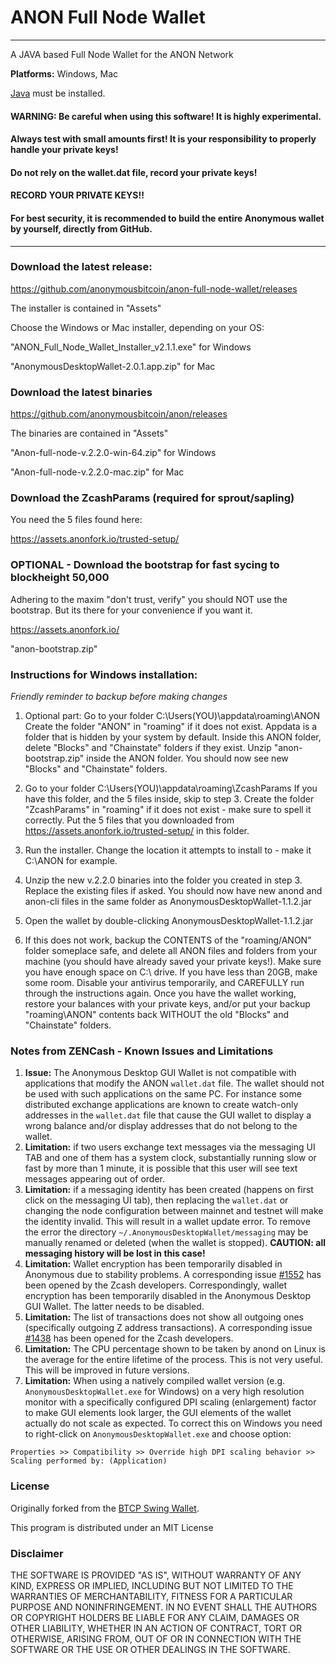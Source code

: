 # ANON Full Node Wallet
---
A JAVA based Full Node Wallet for the ANON Network

**Platforms:** Windows, Mac

[Java](https://java.com/en/download/) must be installed.

#### WARNING: Be careful when using this software! It is highly experimental.

#### Always test with small amounts first! It is your responsibility to properly handle your private keys!

#### Do not rely on the wallet.dat file, record your private keys!

#### RECORD YOUR PRIVATE KEYS!!

#### For best security, it is recommended to build the entire Anonymous wallet by yourself, directly from GitHub.

---

### Download the latest release:

https://github.com/anonymousbitcoin/anon-full-node-wallet/releases

The installer is contained in "Assets"

Choose the Windows or Mac installer, depending on your OS:

"ANON_Full_Node_Wallet_Installer_v2.1.1.exe" for Windows

"AnonymousDesktopWallet-2.0.1.app.zip" for Mac


### Download the latest binaries

https://github.com/anonymousbitcoin/anon/releases

The binaries are contained in "Assets"

"Anon-full-node-v.2.2.0-win-64.zip" for Windows

"Anon-full-node-v.2.2.0-mac.zip" for Mac

### Download the ZcashParams (required for sprout/sapling)

You need the 5 files found here:

https://assets.anonfork.io/trusted-setup/

### OPTIONAL - Download the bootstrap for fast sycing to blockheight 50,000

Adhering to the maxim "don't trust, verify" you should NOT use the bootstrap.
But its there for your convenience if you want it.

https://assets.anonfork.io/

"anon-bootstrap.zip"

### Instructions for Windows installation:

*Friendly reminder to backup before making changes*

1. Optional part:
Go to your folder C:\Users\(YOU)\appdata\roaming\ANON
Create the folder "ANON" in "roaming" if it does not exist. Appdata is a folder that is hidden by your system by default.
Inside this ANON folder, delete "Blocks" and "Chainstate" folders if they exist.
Unzip "anon-bootstrap.zip" inside the ANON folder. You should now see new "Blocks" and "Chainstate" folders.

2. Go to your folder C:\Users\(YOU)\appdata\roaming\ZcashParams
If you have this folder, and the 5 files inside, skip to step 3.
Create the folder "ZcashParams" in "roaming" if it does not exist - make sure to spell it correctly.
Put the 5 files that you downloaded from https://assets.anonfork.io/trusted-setup/ in this folder.

3. Run the installer.
Change the location it attempts to install to - make it C:\ANON for example.

4. Unzip the new v.2.2.0 binaries into the folder you created in step 3.
Replace the existing files if asked.
You should now have new anond and anon-cli files in the same folder as AnonymousDesktopWallet-1.1.2.jar

5. Open the wallet by double-clicking AnonymousDesktopWallet-1.1.2.jar

6. If this does not work, backup the CONTENTS of the "roaming/ANON" folder someplace safe, and delete all ANON files and folders from your machine (you should have already saved your private keys!).
Make sure you have enough space on C:\ drive. If you have less than 20GB, make some room.
Disable your antivirus temporarily, and CAREFULLY run through the instructions again. 
Once you have the wallet working, restore your balances with your private keys, and/or put your backup "roaming\ANON\" contents back WITHOUT the old "Blocks" and "Chainstate" folders.


### Notes from ZENCash - Known Issues and Limitations

1. **Issue:** The Anonymous Desktop GUI Wallet is not compatible with applications that modify the ANON `wallet.dat` file. The wallet should not be used
with such applications on the same PC. For instance some distributed exchange applications are known to create watch-only addresses in the
`wallet.dat` file that cause the GUI wallet to display a wrong balance and/or display addresses that do not belong to the wallet.
1. **Limitation:** if two users exchange text messages via the messaging UI TAB and one of them has a system clock, substantially running slow or fast by more than 1 minute, it is possible that this user will see text messages appearing out of order.
1. **Limitation:** if a messaging identity has been created (happens on first click on the messaging UI tab), then replacing the `wallet.dat` or changing the node configuration between mainnet and testnet will make the identity invalid. This will result in a wallet update error. To remove the error the directory `~/.AnonymousDesktopWallet/messaging` may be manually renamed or deleted (when the wallet is stopped). **CAUTION: all messaging history will be lost in this case!**
1. **Limitation:** Wallet encryption has been temporarily disabled in Anonymous due to stability problems. A corresponding issue
[#1552](https://github.com/zcash/zcash/issues/1552) has been opened by the Zcash developers. Correspondingly,
wallet encryption has been temporarily disabled in the Anonymous Desktop GUI Wallet.
The latter needs to be disabled.
1. **Limitation:** The list of transactions does not show all outgoing ones (specifically outgoing Z address
transactions). A corresponding issue [#1438](https://github.com/zcash/zcash/issues/1438) has been opened
for the Zcash developers.
1. **Limitation:** The CPU percentage shown to be taken by anond on Linux is the average for the entire lifetime
of the process. This is not very useful. This will be improved in future versions.
1. **Limitation:** When using a natively compiled wallet version (e.g. `AnonymousDesktopWallet.exe` for Windows) on a
very high resolution monitor with a specifically configured DPI scaling (enlargement) factor to make GUI
elements look larger, the GUI elements of the wallet actually do not scale as expected. To correct this on
Windows you need to right-click on `AnonymousDesktopWallet.exe` and choose option:
```
Properties >> Compatibility >> Override high DPI scaling behavior >> Scaling performed by: (Application)
```



### License
Originally forked from the [BTCP Swing Wallet](https://github.com/BTCPrivate/bitcoin-private-full-node-wallet).

This program is distributed under an MIT License

### Disclaimer

THE SOFTWARE IS PROVIDED "AS IS", WITHOUT WARRANTY OF ANY KIND, EXPRESS OR
IMPLIED, INCLUDING BUT NOT LIMITED TO THE WARRANTIES OF MERCHANTABILITY,
FITNESS FOR A PARTICULAR PURPOSE AND NONINFRINGEMENT. IN NO EVENT SHALL THE
AUTHORS OR COPYRIGHT HOLDERS BE LIABLE FOR ANY CLAIM, DAMAGES OR OTHER
LIABILITY, WHETHER IN AN ACTION OF CONTRACT, TORT OR OTHERWISE, ARISING FROM,
OUT OF OR IN CONNECTION WITH THE SOFTWARE OR THE USE OR OTHER DEALINGS IN THE
SOFTWARE.
